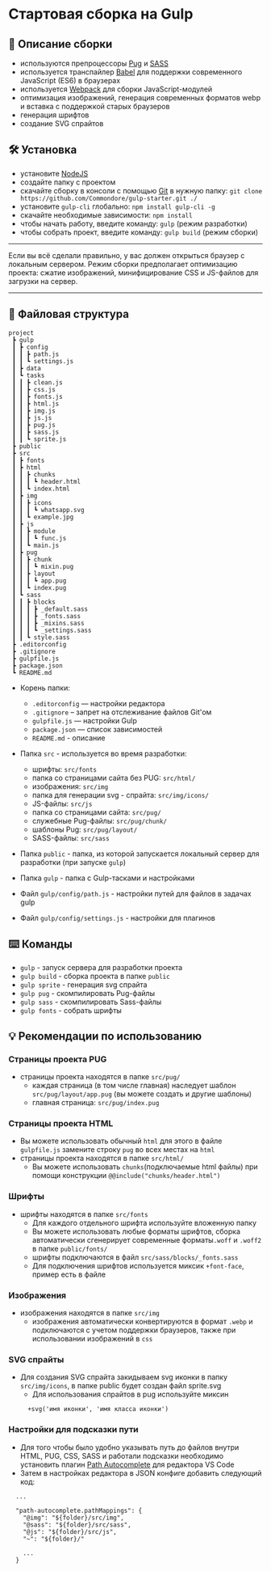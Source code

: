 # Стартовая сборка на Gulp

## :memo: Описание сборки
* используются препроцессоры [Pug](https://pugjs.org/) и [SASS](https://sass-lang.com/)
* используется транспайлер [Babel](https://babeljs.io/) для поддержки современного JavaScript (ES6) в браузерах
* используется [Webpack](https://webpack.js.org/) для сборки JavaScript-модулей
* оптимизация изображений, генерация современных форматов webp и вставка с поддержкой старых браузеров
* генерация шрифтов
* создание SVG спрайтов

## :hammer_and_wrench: Установка
- установите [NodeJS](https://nodejs.org/en/)
- создайте папку с проектом
- скачайте сборку в консоли с помощью [Git](https://git-scm.com/downloads) в нужную папку: ```git clone https://github.com/Commondore/gulp-starter.git ./```
- установите ```gulp-cli``` глобально: ```npm install gulp-cli -g```
- скачайте необходимые зависимости: ```npm install```
- чтобы начать работу, введите команду: ```gulp``` (режим разработки)
- чтобы собрать проект, введите команду: ```gulp build``` (режим сборки)

---

Если вы всё сделали правильно, у вас должен открыться браузер с локальным сервером.
Режим сборки предполагает оптимизацию проекта: сжатие изображений, минифицирование CSS и JS-файлов для загрузки на сервер.

---

## :open_file_folder: Файловая структура
```
project
 ┣ gulp
 ┃ ┣ config
 ┃ ┃ ┣ path.js
 ┃ ┃ ┗ settings.js
 ┃ ┣ data
 ┃ ┗ tasks
 ┃ ┃ ┣ clean.js
 ┃ ┃ ┣ css.js
 ┃ ┃ ┣ fonts.js
 ┃ ┃ ┣ html.js
 ┃ ┃ ┣ img.js
 ┃ ┃ ┣ js.js
 ┃ ┃ ┣ pug.js
 ┃ ┃ ┣ sass.js
 ┃ ┃ ┗ sprite.js
 ┣ public
 ┣ src
 ┃ ┣ fonts
 ┃ ┣ html
 ┃ ┃ ┣ chunks
 ┃ ┃ ┃ ┗ header.html
 ┃ ┃ ┗ index.html
 ┃ ┣ img
 ┃ ┃ ┣ icons
 ┃ ┃ ┃ ┗ whatsapp.svg
 ┃ ┃ ┗ example.jpg
 ┃ ┣ js
 ┃ ┃ ┣ module
 ┃ ┃ ┃ ┗ func.js
 ┃ ┃ ┗ main.js
 ┃ ┣ pug
 ┃ ┃ ┣ chunk
 ┃ ┃ ┃ ┗ mixin.pug
 ┃ ┃ ┣ layout
 ┃ ┃ ┃ ┗ app.pug
 ┃ ┃ ┗ index.pug
 ┃ ┗ sass
 ┃ ┃ ┣ blocks
 ┃ ┃ ┃ ┣ _default.sass
 ┃ ┃ ┃ ┣ _fonts.sass
 ┃ ┃ ┃ ┣ _mixins.sass
 ┃ ┃ ┃ ┗ _settings.sass
 ┃ ┃ ┗ style.sass
 ┣ .editorconfig
 ┣ .gitignore
 ┣ gulpfile.js
 ┣ package.json
 ┗ README.md
```
* Корень папки:
    * ```.editorconfig``` — настройки редактора
    * ```.gitignore``` – запрет на отслеживание файлов Git'ом
    * ```gulpfile.js``` — настройки Gulp
    * ```package.json``` — список зависимостей
    * ```README.md``` - описание

* Папка ```src``` - используется во время разработки:
    * шрифты: ```src/fonts```
    * папка со страницами сайта без PUG: ```src/html/```
    * изображения: ```src/img```
    * папка для генерации svg - спрайта: ```src/img/icons/```
    * JS-файлы: ```src/js```
    * папка со страницами сайта: ```src/pug/```
    * служебные Pug-файлы: ```src/pug/chunk/```
    * шаблоны Pug: ```src/pug/layout/```
    * SASS-файлы: ```src/sass```

* Папка ```public``` - папка, из которой запускается локальный сервер для разработки (при запуске ```gulp```)
* Папка ```gulp``` - папка с Gulp-тасками и настройками
* Файл ```gulp/config/path.js``` - настройки путей для файлов в задачах gulp
* Файл ```gulp/config/settings.js``` - настройки для плагинов

## :keyboard: Команды
* ```gulp``` - запуск сервера для разработки проекта
* ```gulp build``` - сборка проекта в папке ```public```
* ```gulp sprite``` - генерация svg спрайта
* ```gulp pug``` - скомпилировать Pug-файлы
* ```gulp sass``` - скомпилировать Sass-файлы
* ```gulp fonts``` - собрать шрифты

## :bulb: Рекомендации по использованию

### Страницы проекта PUG
* страницы проекта находятся в папке ```src/pug/```
  * каждая страница (в том числе главная) наследует шаблон ```src/pug/layout/app.pug``` (вы можете создать и другие шаблоны)
  * главная страница: ```src/pug/index.pug```

### Страницы проекта HTML
* Вы можете использовать обычный ```html``` для этого в файле ```gulpfile.js``` замените строку ```pug``` во всех местах на ```html```
* страницы проекта находятся в папке ```src/html/```
  * Вы можете использовать ```chunks```(подключаемые html файлы) при помощи конструкции ```@@include("chunks/header.html")```

### Шрифты
* шрифты находятся в папке ```src/fonts```
  * Для каждого отдельного шрифта используйте вложенную папку
  * Вы можете использовать любые форматы шрифтов, сборка автоматически сгенерирует современные форматы```.woff``` и ```.woff2``` в папке ```public/fonts/```
  * шрифты подключаются в файл ```src/sass/blocks/_fonts.sass```
  * Для подключения шрифтов используется миксик ```+font-face```, пример есть в файле

### Изображения
* изображения находятся в папке ```src/img```
  * изображения автоматически конвертируются в формат ```.webp``` и подключаются с учетом поддержки браузеров, также при использовании изображений в ```css```

### SVG спрайты
* Для создания SVG спрайта закидываем svg иконки в папку ```src/img/icons```, в папке public будет создан файл sprite.svg
  * Для использования спрайтов в pug используйте миксин
  ```
    +svg('имя иконки', 'имя класса иконки')
  ```

### Настройки для подсказки пути
* Для того чтобы было удобно указывать путь до файлов внутри HTML, PUG, CSS, SASS и работали подсказки необходимо установить плагин [Path Autocomplete](https://marketplace.visualstudio.com/items?itemName=ionutvmi.path-autocomplete) для редактора VS Code
* Затем в настройках редактора в JSON конфиге добавить следующий код:
```
  ...

  "path-autocomplete.pathMappings": {
    "@img": "${folder}/src/img",
    "@sass": "${folder}/src/sass",
    "@js": "${folder}/src/js",
    "~": "${folder}/"

    ...
  }
```
